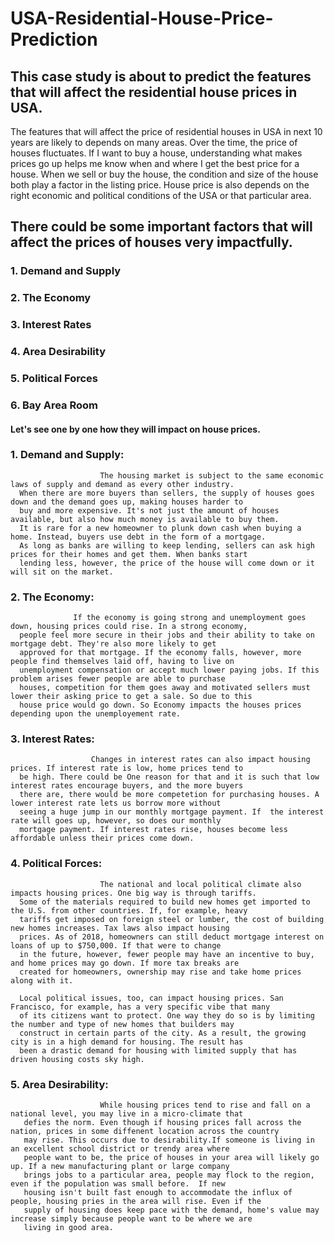 # USA-Residential-House-Price-Prediction

## This case study is about to predict the features that will affect the  residential house prices in USA.  

The features that will affect the price of residential houses in USA in next 10 years are likely to depends on many areas.
Over the time, the price of houses fluctuates. If I want to buy a house, understanding what makes prices go up helps me know when and where I get the best price for a house. When we sell or buy the house, the condition and size of the house both play a factor in the listing price. House price is also depends on the right economic and political conditions of the USA or that particular area.

## There could be some important factors that will affect the prices of houses very impactfully.
### 1. Demand and Supply
### 2. The Economy
### 3. Interest Rates
### 4. Area Desirability
### 5. Political Forces
### 6. Bay Area Room

#### Let's see one by one how they will impact on house prices.

### 1. Demand and Supply:
                        The housing market is subject to the same economic laws of supply and demand as every other industry. 
      When there are more buyers than sellers, the supply of houses goes down and the demand goes up, making houses harder to 
      buy and more expensive. It's not just the amount of houses available, but also how much money is available to buy them.
      It is rare for a new homeowner to plunk down cash when buying a home. Instead, buyers use debt in the form of a mortgage.
      As long as banks are willing to keep lending, sellers can ask high prices for their homes and get them. When banks start
      lending less, however, the price of the house will come down or it will sit on the market.

### 2. The Economy:
                  If the economy is going strong and unemployment goes down, housing prices could rise. In a strong economy, 
      people feel more secure in their jobs and their ability to take on mortgage debt. They're also more likely to get 
      approved for that mortgage. If the economy falls, however, more people find themselves laid off, having to live on 
      unemployment compensation or accept much lower paying jobs. If this problem arises fewer people are able to purchase 
      houses, competition for them goes away and motivated sellers must lower their asking price to get a sale. So due to this
      house price would go down. So Economy impacts the houses prices depending upon the unemployement rate. 
      
 ### 3. Interest Rates:
                      Changes in interest rates can also impact housing prices. If interest rate is low, home prices tend to 
      be high. There could be One reason for that and it is such that low interest rates encourage buyers, and the more buyers
      there are, there would be more competetion for purchasing houses. A lower interest rate lets us borrow more without 
      seeing a huge jump in our monthly mortgage payment. If  the interest rate will goes up, however, so does our monthly 
      mortgage payment. If interest rates rise, houses become less affordable unless their prices come down.

### 4. Political Forces:
                        The national and local political climate also impacts housing prices. One big way is through tariffs.
      Some of the materials required to build new homes get imported to the U.S. from other countries. If, for example, heavy
      tariffs get imposed on foreign steel or lumber, the cost of building new homes increases. Tax laws also impact housing 
      prices. As of 2018, homeowners can still deduct mortgage interest on loans of up to $750,000. If that were to change 
      in the future, however, fewer people may have an incentive to buy, and home prices may go down. If more tax breaks are
      created for homeowners, ownership may rise and take home prices along with it. 
      
      Local political issues, too, can impact housing prices. San Francisco, for example, has a very specific vibe that many 
      of its citizens want to protect. One way they do so is by limiting the number and type of new homes that builders may
      construct in certain parts of the city. As a result, the growing city is in a high demand for housing. The result has
      been a drastic demand for housing with limited supply that has driven housing costs sky high.
### 5. Area Desirability:
                        While housing prices tend to rise and fall on a national level, you may live in a micro-climate that
       defies the norm. Even though if housing prices fall across the nation, prices in some diffenent location across the country
       may rise. This occurs due to desirability.If someone is living in an excellent school district or trendy area where 
       people want to be, the price of houses in your area will likely go up. If a new manufacturing plant or large company 
       brings jobs to a particular area, people may flock to the region, even if the population was small before.  If new 
       housing isn't built fast enough to accommodate the influx of people, housing pries in the area will rise. Even if the 
       supply of housing does keep pace with the demand, home's value may increase simply because people want to be where we are 
       living in good area.
       
                  
